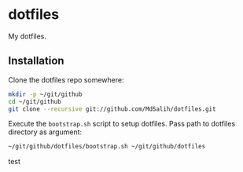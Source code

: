 # dotfiles

My dotfiles.

## Installation

Clone the dotfiles repo somewhere:
```bash
mkdir -p ~/git/github
cd ~/git/github
git clone --recursive git://github.com/MdSalih/dotfiles.git
```

Execute the `bootstrap.sh` script to setup dotfiles. Pass path to dotfiles directory as argument:
```bash
~/git/github/dotfiles/bootstrap.sh ~/git/github/dotfiles
```
test
